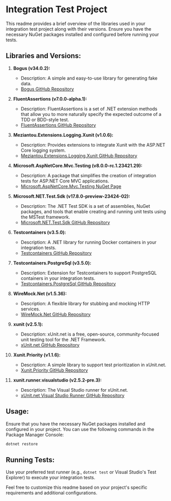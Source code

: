 # Integration Test Project

This readme provides a brief overview of the libraries used in your integration test project along with their versions. Ensure you have the necessary NuGet packages installed and configured before running your tests.

## Libraries and Versions:

1. **Bogus (v34.0.2):**
    - Description: A simple and easy-to-use library for generating fake data.
    - [Bogus GitHub Repository](https://github.com/bchavez/Bogus)

2. **FluentAssertions (v7.0.0-alpha.1):**
    - Description: FluentAssertions is a set of .NET extension methods that allow you to more naturally specify the expected outcome of a TDD or BDD-style test.
    - [FluentAssertions GitHub Repository](https://github.com/fluentassertions/fluentassertions)

3. **Meziantou.Extensions.Logging.Xunit (v1.0.6):**
    - Description: Provides extensions to integrate Xunit with the ASP.NET Core logging system.
    - [Meziantou.Extensions.Logging.Xunit GitHub Repository](https://github.com/meziantou/Meziantou.Extensions.Logging.Xunit)

4. **Microsoft.AspNetCore.Mvc.Testing (v8.0.0-rc.1.23421.29):**
    - Description: A package that simplifies the creation of integration tests for ASP.NET Core MVC applications.
    - [Microsoft.AspNetCore.Mvc.Testing NuGet Page](https://www.nuget.org/packages/Microsoft.AspNetCore.Mvc.Testing/)

5. **Microsoft.NET.Test.Sdk (v17.8.0-preview-23424-02):**
    - Description: The .NET Test SDK is a set of assemblies, NuGet packages, and tools that enable creating and running unit tests using the MSTest framework.
    - [Microsoft.NET.Test.Sdk GitHub Repository](https://github.com/microsoft/testfx)

6. **Testcontainers (v3.5.0):**
    - Description: A .NET library for running Docker containers in your integration tests.
    - [Testcontainers GitHub Repository](https://github.com/isen-ng/testcontainers-dotnet)

7. **Testcontainers.PostgreSql (v3.5.0):**
    - Description: Extension for Testcontainers to support PostgreSQL containers in your integration tests.
    - [Testcontainers.PostgreSql GitHub Repository](https://github.com/isen-ng/testcontainers-dotnet)

8. **WireMock.Net (v1.5.36):**
    - Description: A flexible library for stubbing and mocking HTTP services.
    - [WireMock.Net GitHub Repository](https://github.com/WireMock-Net/WireMock.Net)

9. **xunit (v2.5.1):**
    - Description: xUnit.net is a free, open-source, community-focused unit testing tool for the .NET Framework.
    - [xUnit.net GitHub Repository](https://github.com/xunit/xunit)

10. **Xunit.Priority (v1.1.6):**
    - Description: A simple library to support test prioritization in xUnit.net.
    - [Xunit.Priority GitHub Repository](https://github.com/microsoft/vstest)

11. **xunit.runner.visualstudio (v2.5.2-pre.3):**
    - Description: The Visual Studio runner for xUnit.net.
    - [xUnit.net Visual Studio Runner GitHub Repository](https://github.com/xunit/visualstudio.xunit)

## Usage:

Ensure that you have the necessary NuGet packages installed and configured in your project. You can use the following commands in the Package Manager Console:

```bash
dotnet restore
```

## Running Tests:

Use your preferred test runner (e.g., `dotnet test` or Visual Studio's Test Explorer) to execute your integration tests.

Feel free to customize this readme based on your project's specific requirements and additional configurations.

